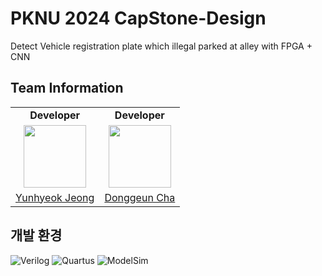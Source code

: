 # PKNU 2024 CapStone-Design
 Detect Vehicle registration plate which illegal parked at alley with FPGA + CNN

## Team Information

<table>
  <tr>
    <td align="center"><b>Developer</b></td>
    <td align="center"><b>Developer</b></td>
  </tr>
  <tr>
    <td align="center"><a href="https://github.com/Hipensan"><img src="https://avatars.githubusercontent.com/u/49135067?v=4" width="100px;" alt=""/>
    <td align="center"><a href="https://github.com/Kkumteulyi"><img src="https://avatars.githubusercontent.com/u/127104912?v=4" width="100px;" alt=""/>
  </tr>
    <tr>
    <td align="center"><a href="https://github.com/Hipensan" title="Code">Yunhyeok Jeong</a></td>
    <td align="center"><a href="https://github.com/Kkumteulyi" title="Code">Donggeun Cha</a></td>
  </tr>
</table>
      
## 개발 환경
<div>
  <img alt="Verilog" src ="https://img.shields.io/badge/Verilog-0?&style=flat-square&logo=verilog&logoColor=white&color=000000"/>
  <img alt="Quartus" src ="https://img.shields.io/badge/Quartus-0?&style=flat-square&logo=quartus&logoColor=white&color=512BD4"/>
  <img alt="ModelSim" src ="https://img.shields.io/badge/ModelSim-0?&style=flat-square&logo=ModelSim&logoColor=white&color=5C2D91"/>
</div>
